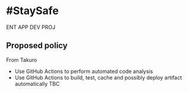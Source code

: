 # \#StaySafe
ENT APP DEV PROJ

## Proposed policy
From Takuro
- Use GitHub Actions to perform automated code analysis
- Use GitHub Actions to build, test, cache and possibly deploy artifact automatically
TBC
